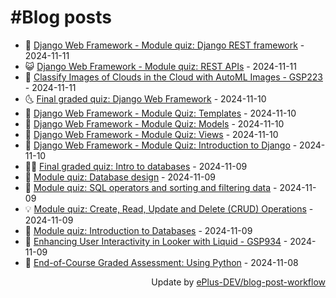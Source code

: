 # #Blog posts
<!-- BLOG-POST-LIST:START -->
- 🧰 [Django Web Framework - Module quiz: Django REST framework](https://eplus.dev/django-web-framework-module-quiz-django-rest-framework) - 2024-11-11
- 😺 [Django Web Framework - Module quiz: REST APIs](https://eplus.dev/django-web-framework-module-quiz-rest-apis) - 2024-11-11
- 🗽 [Classify Images of Clouds in the Cloud with AutoML Images - GSP223](https://eplus.dev/classify-images-of-clouds-in-the-cloud-with-automl-images-gsp223) - 2024-11-11
- 🌜 [Final graded quiz: Django Web Framework](https://eplus.dev/final-graded-quiz-django-web-framework) - 2024-11-10
- 📝 [Django Web Framework - Module Quiz: Templates](https://eplus.dev/django-web-framework-module-quiz-templates) - 2024-11-10
- 🚀 [Django Web Framework - Module Quiz: Models](https://eplus.dev/django-web-framework-module-quiz-models) - 2024-11-10
- 💼 [Django Web Framework - Module Quiz: Views](https://eplus.dev/django-web-framework-module-quiz-views) - 2024-11-10
- 🦣 [Django Web Framework - Module Quiz: Introduction to Django](https://eplus.dev/django-web-framework-module-quiz-introduction-to-django) - 2024-11-10
- 👨‍🏫 [Final graded quiz: Intro to databases](https://eplus.dev/final-graded-quiz-intro-to-databases) - 2024-11-09
- 🔭 [Module quiz: Database design](https://eplus.dev/module-quiz-database-design) - 2024-11-09
- 🤡 [Module quiz: SQL operators and sorting and filtering data](https://eplus.dev/module-quiz-sql-operators-and-sorting-and-filtering-data) - 2024-11-09
- 💡 [Module quiz: Create, Read, Update and Delete &lpar;CRUD&rpar; Operations](https://eplus.dev/module-quiz-create-read-update-and-delete-crud-operations) - 2024-11-09
- 🦣 [Module quiz: Introduction to Databases](https://eplus.dev/module-quiz-introduction-to-databases) - 2024-11-09
- 💪 [Enhancing User Interactivity in Looker with Liquid - GSP934](https://eplus.dev/enhancing-user-interactivity-in-looker-with-liquid-gsp934) - 2024-11-09
- 🤡 [End-of-Course Graded Assessment: Using Python](https://eplus.dev/end-of-course-graded-assessment-using-python) - 2024-11-08<!-- BLOG-POST-LIST:END -->
<div align="right">
  Update by <a target="_blank"
    href="https://github.com/ePlus-DEV/blog-post-workflow">ePlus-DEV/blog-post-workflow</a>
</div>
